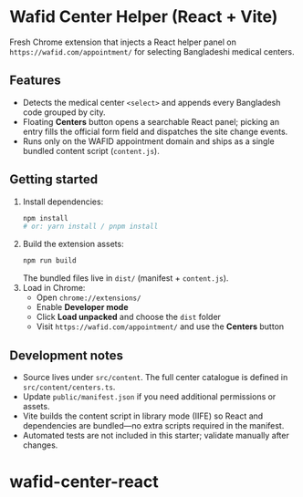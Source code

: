 # Wafid Center Helper (React + Vite)

Fresh Chrome extension that injects a React helper panel on `https://wafid.com/appointment/` for selecting Bangladeshi medical centers.

## Features
- Detects the medical center `<select>` and appends every Bangladesh code grouped by city.
- Floating **Centers** button opens a searchable React panel; picking an entry fills the official form field and dispatches the site change events.
- Runs only on the WAFID appointment domain and ships as a single bundled content script (`content.js`).

## Getting started
1. Install dependencies:
   ```bash
   npm install
   # or: yarn install / pnpm install
   ```
2. Build the extension assets:
   ```bash
   npm run build
   ```
   The bundled files live in `dist/` (manifest + `content.js`).
3. Load in Chrome:
   - Open `chrome://extensions/`
   - Enable **Developer mode**
   - Click **Load unpacked** and choose the `dist` folder
   - Visit `https://wafid.com/appointment/` and use the **Centers** button

## Development notes
- Source lives under `src/content`. The full center catalogue is defined in `src/content/centers.ts`.
- Update `public/manifest.json` if you need additional permissions or assets.
- Vite builds the content script in library mode (IIFE) so React and dependencies are bundled—no extra scripts required in the manifest.
- Automated tests are not included in this starter; validate manually after changes.
# wafid-center-react
